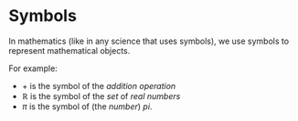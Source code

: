 
# Symbols

In mathematics (like in any science that uses symbols), we use symbols to represent mathematical objects.

For example:

* $+$ is the symbol of the *addition operation*
* $\mathbb{R}$ is the symbol of the *set* of *real numbers*
* $\pi$ is the symbol of (the *number*) *pi*.

